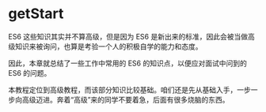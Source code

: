 # getStart

ES6 这些知识其实并不算高级，但是因为 ES6 是新出来的标准，因此会被当做高级知识来被询问，也算是考验一个人的积极自学的能力和态度。

因此，本章就总结了一些工作中常用的 ES6 的知识点，以便应对面试中问到的 ES6 的问题。

本教程定位到高级教程，而该部分知识比较基础。咱们还是先从基础入手，一步一步向高级迈进。奔着“高级”来的同学不要着急，后面有很多烧脑的东西。
